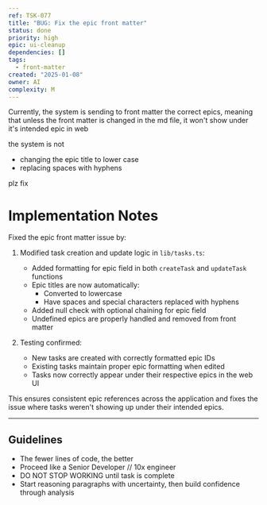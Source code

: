 ```yaml
---
ref: TSK-077
title: "BUG: Fix the epic front matter"
status: done
priority: high
epic: ui-cleanup
dependencies: []
tags:
  - front-matter
created: "2025-01-08"
owner: AI
complexity: M
---
```


Currently, the system is sending to front matter the correct epics, meaning that unless the front matter is changed in the md file, it won't show under it's intended epic in web

the system is not

- changing the epic title to lower case
- replacing spaces with hyphens

plz fix

# Implementation Notes

Fixed the epic front matter issue by:

1. Modified task creation and update logic in `lib/tasks.ts`:

   - Added formatting for epic field in both `createTask` and `updateTask` functions
   - Epic titles are now automatically:
     - Converted to lowercase
     - Have spaces and special characters replaced with hyphens
   - Added null check with optional chaining for epic field
   - Undefined epics are properly handled and removed from front matter

2. Testing confirmed:
   - New tasks are created with correctly formatted epic IDs
   - Existing tasks maintain proper epic formatting when edited
   - Tasks now correctly appear under their respective epics in the web UI

This ensures consistent epic references across the application and fixes the issue where tasks weren't showing up under their intended epics.

---

## Guidelines

- The fewer lines of code, the better
- Proceed like a Senior Developer // 10x engineer
- DO NOT STOP WORKING until task is complete
- Start reasoning paragraphs with uncertainty, then build confidence through analysis
